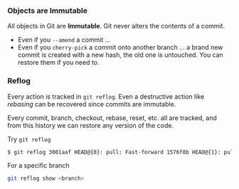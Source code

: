 
### Objects are Immutable
All objects in Git are **Immutable**. 
Git never alters the contents of a commit. 
- Even if you `--amend` a commit ... 
- Even if you `cherry-pick` a commit onto another branch ...
a brand new commit is created with a new hash, the old one is untouched. You can restore them if you need to.

### Reflog
Every action is tracked in `git reflog`. 
Even a destructive action like _rebasing_ can be recovered since commits are immutable.

Every commit, branch, checkout, rebase, reset, etc. all are tracked, and from this history we can restore any version of the code.

Try `git reflog`
```sh
$ git reflog 3001aaf HEAD@{0}: pull: Fast-forward 1576f8b HEAD@{1}: pull: Fast-forward 7caa99e HEAD@{2}: merge update-rss-summaries: Fast-forward 1a8a17d HEAD@{3}: checkout: moving from update-rss-summaries to master 7caa99e HEAD@{4}: checkout: moving from master to update-rss-summaries 1a8a17d HEAD@{5}: checkout: moving from update-rss-summaries to master 7caa99e HEAD@{6}: rebase -i (finish): returning to refs/heads/update-rss-summaries # ...
```

For a specific branch
```sh
git reflog show <branch>
```